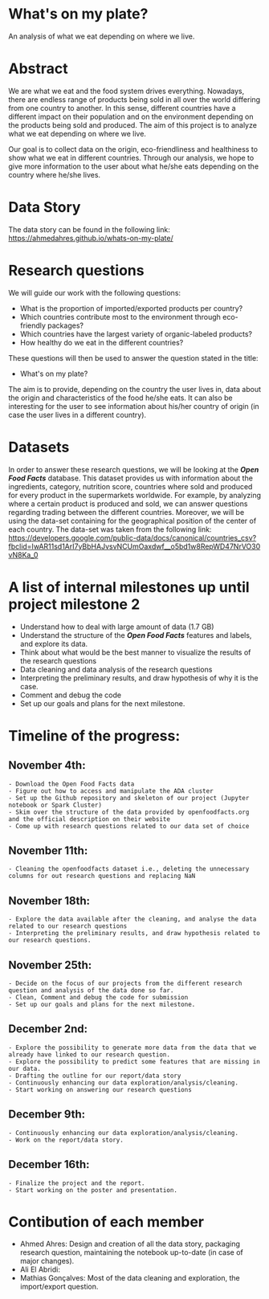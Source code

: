 # What's on my plate?
An analysis of what we eat depending on where we live.

# Abstract
We are what we eat and the food system drives everything. Nowadays, there are endless range of products being sold in all over the world differing from one country to another. In this sense, different countries have a different impact on their population and on the environment depending on the products being sold and produced.
The aim of this project is to analyze what we eat depending on where we live.

Our goal is to collect data on the origin, eco-friendliness and healthiness to show what we eat in different countries. 
Through our analysis, we hope to give more information to the user about what he/she eats depending on the country where he/she lives.  

# Data Story
The data story can be found in the following link: https://ahmedahres.github.io/whats-on-my-plate/

# Research questions
We will guide our work with the following questions:

- What is the proportion of imported/exported products per country?
- Which countries contribute most to the environment through eco-friendly packages?
- Which countries have the largest variety of organic-labeled products?
- How healthy do we eat in the different countries?

These questions will then be used to answer the question stated in the title:

- What's on my plate?

The aim is to provide, depending on the country the user lives in, data about the origin and characteristics of the food he/she eats. It can also be interesting for the user to see information about his/her country of origin (in case the user lives in a different country).

# Datasets
In order to answer these research questions, we will be looking at the ***Open Food Facts*** database. This dataset provides us with information about the ingredients, category, nutrition score, countries where sold and produced for every product in the supermarkets worldwide. For example, by analyzing where a certain product is produced and sold, we can answer questions regarding trading between the different countries. Moreover, we will be using the data-set containing for the geographical position of the center of each country. The data-set was taken from the following link: https://developers.google.com/public-data/docs/canonical/countries_csv?fbclid=IwAR11sd1ArI7yBbHAJvsvNCUmOaxdwf__o5bd1w8RepWD47NrVO30vN8Ka_0

# A list of internal milestones up until project milestone 2
- Understand how to deal with large amount of data (1.7 GB)
- Understand the structure of the ***Open Food Facts*** features and labels, and explore its data.
- Think about what would be the best manner to visualize the results of the research questions
- Data cleaning and data analysis of the research questions
- Interpreting the preliminary results, and draw hypothesis of why it is the case.
- Comment and debug the code
- Set up our goals and plans for the next milestone.


# Timeline of the progress:

## November 4th:
    - Download the Open Food Facts data
    - Figure out how to access and manipulate the ADA cluster
    - Set up the Github repository and skeleton of our project (Jupyter notebook or Spark Cluster)
    - Skim over the structure of the data provided by openfoodfacts.org and the official description on their website
    - Come up with research questions related to our data set of choice

## November 11th:
    - Cleaning the openfoodfacts dataset i.e., deleting the unnecessary columns for out research questions and replacing NaN

## November 18th: 
    - Explore the data available after the cleaning, and analyse the data related to our research questions
    - Interpreting the preliminary results, and draw hypothesis related to our research questions.

## November 25th:
    - Decide on the focus of our projects from the different research question and analysis of the data done so far.
    - Clean, Comment and debug the code for submission
    - Set up our goals and plans for the next milestone.

## December 2nd:
    - Explore the possibility to generate more data from the data that we already have linked to our research question.
    - Explore the possibility to predict some features that are missing in our data.
    - Drafting the outline for our report/data story
    - Continuously enhancing our data exploration/analysis/cleaning.
    - Start working on answering our research questions
    
## December 9th:
    - Continuously enhancing our data exploration/analysis/cleaning.
    - Work on the report/data story.
    
## December 16th:
    - Finalize the project and the report.
    - Start working on the poster and presentation.

# Contibution of each member
- Ahmed Ahres: Design and creation of all the data story, packaging research question, maintaining the notebook up-to-date (in case of major changes).
- Ali El Abridi:
- Mathias Gonçalves: Most of the data cleaning and exploration, the import/export question.
